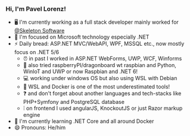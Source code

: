 ### Hi, I'm Pavel Lorenz!

- 🖥️ I'm currently working as a full stack developer mainly worked for [@Skeleton Software](https://www.skeleton.cz/)
- 🔭 I'm focused on Microsoft technology especially .NET 
- ⚡ Daily bread: ASP.NET MVC/WebAPI, WPF, MSSQL etc., now mostly focus on .NET 5/6
  - ⏰ in past I worked in ASP.NET WebForms, UWP, WCF, Winforms
  - 🍓 also tried raspberryPI/dragonboard wt raspbian and Python, WinIoT and UWP or now Raspbian and .NET 6!
  - 💻 working under windows OS but also using WSL with Debian
  - 🐳 WSL and Docker is one of the most underestimated tools!
  - ❓ and don't forget about another languages and tech-stacks like PHP+Symfony and PostgreSQL database
  - ❕ on frontend I used angularJS, KnockoutJS or just Razor markup engine
- 🌱 I'm currently learning .NET Core and all around Docker
- 😄 Pronouns: He/him
